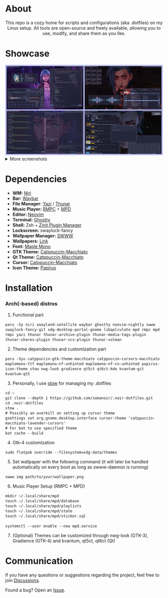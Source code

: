 # About

<div align="center">
  This repo is a cozy home for scripts and configurations (aka .dotfiles) on my Linux setup. All tools are open-source and freely available, allowing you to use, modify, and share them as you like.
</div>

# Showcase

<div align="center">
  <img alt="Showcase 0" src="./assets/showcase_0.png" />
</div>

<details>
  <summary>More screenshots</summary>
  <div align="center">
    <img alt="Showcase 1" src="./assets/showcase_1.png" />
    <img alt="Showcase 2" src="./assets/showcase_2.png" />
    <img alt="Showcase 3" src="./assets/showcase_3.png" />
    <img alt="Showcase 4" src="./assets/showcase_4.png" />
    <img alt="Showcase 5" src="./assets/showcase_5.png" />
  </div>
</details>

# Dependencies

- **WM:** [Niri](https://github.com/YaLTeR/niri)
- **Bar:** [Waybar](https://github.com/Alexays/Waybar)
- **File Manager**: [Yazi](https://github.com/sxyazi/yazi) / [Thunar](https://gitlab.xfce.org/xfce/thunar)
- **Music Player:** [RMPC](https://github.com/mierak/rmpc) + [MPD](https://github.com/MusicPlayerDaemon/MPD)
- **Editor:** [Neovim](https://github.com/neovim/neovim)
- **Terminal:** [Ghostty](https://github.com/ghostty-org/ghostty)
- **Shell:** Zsh + [Zinit Plugin Manager](https://github.com/zdharma-continuum/zinit)
- **Lockscreen:** swaylock-fancy
- **Wallpaper Manager:** [SWWW](https://github.com/LGFae/swww)
- **Wallpapers:** [Link](https://github.com/somanoir/.noir-dotfiles/tree/master/.local/share/backgrounds)
- **Font:** [Maple Mono](https://github.com/subframe7536/maple-font)
- **GTK Theme:** [Catppuccin-Macchiato](https://github.com/catppuccin/gtk)
- **Qt Theme:** [Catppuccin-Macchiato](https://github.com/catppuccin/qt5ct)
- **Cursor:** [Catppuccin-Macchiato](https://github.com/catppuccin/cursors)
- **Icon Theme:** [Papirus](https://github.com/PapirusDevelopmentTeam/papirus-icon-theme)

# Installation

### Arch(-based) distros

1. Functional part

```
paru -Sy niri xwayland-satellite waybar ghostty neovim-nightly swww swaylock-fancy-git xdg-desktop-portal-gnome libqalculate mpd rmpc mpd rmpc yazi thunar thunar-archive-plugin thunar-media-tags-plugin thunar-shares-plugin thunar-vcs-plugin thunar-volman
```

2. Theme dependencies and customization part

```
paru -Syu catppuccin-gtk-theme-macchiato catppuccin-cursors-macchiato maplemono-ttf maplemono-nf-unhinted maplemono-nf-cn-unhinted papirus-icon-theme stow nwg-look gradience qt5ct qt6ct-kde kvantum-git kvantum-qt5
```

3. Personally, I use [stow](https://www.gnu.org/software/stow/) for managing my .dotfiles

```
cd ~
git clone --depth 1 https://github.com/somanoir/.noir-dotfiles.git
cd .noir-dotfiles
stow .
# Possibly an overkill on setting up cursor theme
gsettings set org.gnome.desktop.interface cursor-theme 'catppuccin-macchiato-lavender-cursors'
# For bat to use specified theme
bat cache --build
```

4. Gtk-4 customization

```
sudo flatpak override --filesystem=xdg-data/themes
```

5. Set wallpaper with the following command (it will later be handled automatically on every boot as long as swww-daemon is running)

```
swww img path/to/your/wallpaper.png
```

6. Music Player Setup (RMPC + MPD)
```
mkdir ~/.local/share/mpd
touch ~/.local/share/mpd/database
touch ~/.local/share/mpd/playlists
touch ~/.local/share/mpd/state
touch ~/.local/share/mpd/sticker.sql

systemctl --user enable --now mpd.service
```

7. (Optional) Themes can be customized through nwg-look (GTK-3), Gradience (GTK-4) and kvantum, qt5ct, qt6ct (Qt)

# Communication

If you have any questions or suggestions regarding the project, feel free to join [Discussions](https://github.com/somanoir/.noir-dotfiles/discussions).

Found a bug? Open an [Issue](https://github.com/somanoir/.noir-dotfiles/issues).